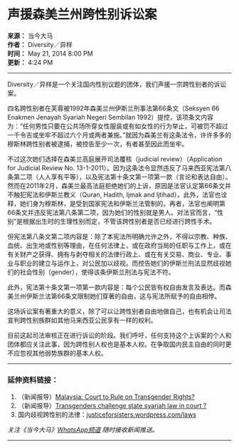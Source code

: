 # 声援森美兰州跨性别诉讼案

**来源：** 当今大马  
**作者：** Diversity／异样  
**时间：** May 21, 2014 8:00 PM  
**更新：** 4:24 PM  

---

Diversity／异样是一个关注国内性别议题的团体，我们声援一宗跨性别者的诉讼案。

四名跨性别者在芙蓉被1992年森美兰州伊斯兰刑事法第66条文（Seksyen 66 Enakmen Jenayah Syariah Negeri Sembilan 1992）提控，该项条文内容为：“任何男性只要在公共场所穿女性服装或有如女性的行为举止，可被罚不超过一千令吉或坐牢不超过六个月或两者兼施。”就因为森美兰有这条法令，许许多多的穆斯林跨性别者被逮捕，被控告至少一次，有者甚至因此而坐牢。

不过这次她们选择在森美兰高庭展开司法覆核（judicial review）（Application for Judicial Review No. 13-1-2011）。因为这条法令显然违反了马来西亚宪法第八条第二项（人人享有平等），以及宪法第十条文第一项第一款（言论和表达自由）。然而在2011年2月，森美兰最高法庭拒绝她们的上诉，原因是法官认定第66条文并不触犯宪法和伊斯兰教义（Quran, Hadith, Ijmak and Ijtihad）。此外，法官也诠释，她们身为穆斯林，是受到国家宪法和伊斯兰法管制的。再者，法官也阐明第66条文并违反宪法第八条第二项，因为她们的性别就是男人。对法官而言，“性别”是根据出生时的生理性别而定，不管该跨性别者是否已经进行跨性手术。

但宪法第八条文第二项内容是：除了本宪法所明确允许之外，不得以宗教、种族、血统、出生地或性别等理由，在任何法律上，或在政府当局的任职与工作上，或在有关财产之获得、拥有与剥夺相关的法律行政上、或在有关交易、商业、专业、事业与职业的建立与运作上，对公民加以歧视。而控告她们的伊斯兰刑法显然歧视她们的社会性别（gender），使得该条伊斯兰刑法与宪法不符。

此外，宪法第十条文第一项第一款内容是：每个公民皆有权自由发言及表达。而森美兰州伊斯兰法第66条文限制她们穿著的自由，这与宪法所赋予的自由相悖。

这场诉讼案有著重大的意义，除了可以让跨性别者自由地做自己，也有机会让司法宣判跨性别族群如其他马来西亚公民享有一样的权利。

目前这起司法审核正在进行诉讼的阶段。我们呼吁，任何支持这个上诉案的个人和团体都应关注此事，因为跨性别人权也是基本人权。在争取国内民主自由的同时更不应忽视其他弱势族群的基本人权。

---

### 延伸资料链接：

1. （新闻报导）[Malaysia: Court to Rule on Transgender Rights?](http://goo.gl/YpgCsU)
2. （新闻报导）[Transgenders challenge state syariah law in court ?](http://goo.gl/qOt76h)
3. 国内歧视跨性别的法律：[justiceforsisters.wordpress.com/laws](http://justiceforsisters.wordpress.com/laws/)

_关注《当今大马》[WhatsApp频道](https://mk.my/whatsapp) 随时接收新闻推送。_

---